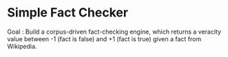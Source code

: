 # Simple Fact Checker

Goal : Build a corpus-driven fact-checking engine, which returns a veracity value between -1 (fact is false) and +1 (fact is true) given a fact from Wikipedia.
